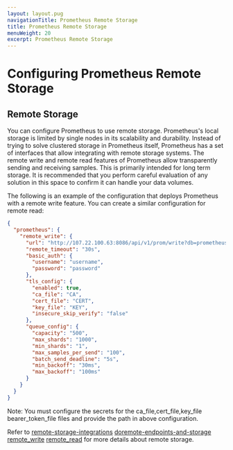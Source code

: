```yaml
---
layout: layout.pug
navigationTitle: Prometheus Remote Storage
title: Prometheus Remote Storage
menuWeight: 20
excerpt: Prometheus Remote Storage
---
```


# Configuring Prometheus Remote Storage

## Remote Storage

You can configure Prometheus to use remote storage. Prometheus's local storage is limited by single nodes in its scalability and durability. Instead of trying to solve clustered storage in Prometheus itself, Prometheus has a set of interfaces that allow integrating with remote storage systems.
The remote write and remote read features of Prometheus allow transparently sending and receiving samples. This is primarily intended for long term storage. It is recommended that you perform careful evaluation of any solution in this space to confirm it can handle your data volumes.


The following is an example of the configuration that deploys Prometheus with a remote write feature. You can create a similar configuration for remote read:

```json
{
  "prometheus": {
    "remote_write": {
      "url": "http://107.22.100.63:8086/api/v1/prom/write?db=prometheus",
      "remote_timeout": "30s",
      "basic_auth": {
        "username": "username",
        "password": "password"
      },
      "tls_config": {
        "enabled": true,
        "ca_file": "CA",
        "cert_file": "CERT",
        "key_file": "KEY",
        "insecure_skip_verify": "false"
      },
      "queue_config": {
        "capacity": "500",
        "max_shards": "1000",
        "min_shards": "1",
        "max_samples_per_send": "100",
        "batch_send_deadline": "5s",
        "min_backoff": "30ms",
        "max_backoff": "100ms"
      }
    }
  }
}
```

Note: You must configure the secrets for the ca_file,cert_file,key_file bearer_token_file files and provide the path in above configuration.

Refer to [remote-storage-integrations](https://prometheus.io/docs/prometheus/latest/storage/#remote-storage-integrations) [doremote-endpoints-and-storage](https://prometheus.io/docs/operating/integrations/#remote-endpoints-and-storage) [remote_write](https://prometheus.io/docs/prometheus/latest/configuration/configuration/#remote_write) [remote_read](https://prometheus.io/docs/prometheus/latest/configuration/configuration/#remote_read) for more details about remote storage.
